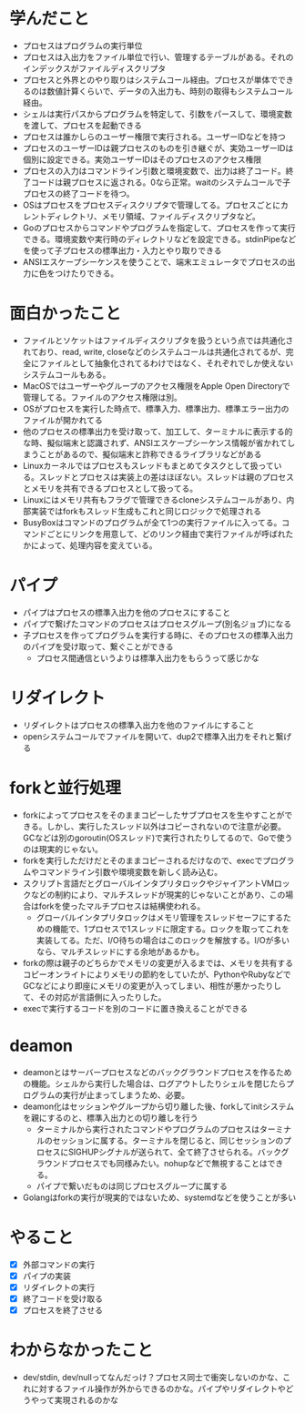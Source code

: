 # 学んだこと
- プロセスはプログラムの実行単位
- プロセスは入出力をファイル単位で行い、管理するテーブルがある。それのインデックスがファイルディスクリプタ
- プロセスと外界とのやり取りはシステムコール経由。プロセスが単体でできるのは数値計算くらいで、データの入出力も、時刻の取得もシステムコール経由。
- シェルは実行パスからプログラムを特定して、引数をパースして、環境変数を渡して、プロセスを起動できる
- プロセスは誰かしらのユーザー権限で実行される。ユーザーIDなどを持つ
- プロセスのユーザーIDは親プロセスのものを引き継ぐが、実効ユーザーIDは個別に設定できる。実効ユーザーIDはそのプロセスのアクセス権限
- プロセスの入力はコマンドライン引数と環境変数で、出力は終了コード。終了コードは親プロセスに返される。0なら正常。waitのシステムコールで子プロセスの終了コードを待つ。
- OSはプロセスをプロセスディスクリプタで管理してる。プロセスごとにカレントディレクトリ、メモリ領域、ファイルディスクリプタなど。
- Goのプロセスからコマンドやプログラムを指定して、プロセスを作って実行できる。環境変数や実行時のディレクトリなどを設定できる。stdinPipeなどを使って子プロセスの標準出力・入力とやり取りできる
- ANSIエスケープシーケンスを使うことで、端末エミュレータでプロセスの出力に色をつけたりできる。

# 面白かったこと
- ファイルとソケットはファイルディスクリプタを扱うという点では共通化されており、read, write, closeなどのシステムコールは共通化されてるが、完全にファイルとして抽象化されてるわけではなく、それぞれでしか使えないシステムコールもある。
- MacOSではユーザーやグループのアクセス権限をApple Open Directoryで管理してる。ファイルのアクセス権限は別。
- OSがプロセスを実行した時点で、標準入力、標準出力、標準エラー出力のファイルが開かれてる
- 他のプロセスの標準出力を受け取って、加工して、ターミナルに表示する的な時、擬似端末と認識されず、ANSIエスケープシーケンス情報が省かれてしまうことがあるので、擬似端末と詐称できるライブラリなどがある
- Linuxカーネルではプロセスもスレッドもまとめてタスクとして扱っている。スレッドとプロセスは実装上の差はほぼない。スレッドは親のプロセスとメモリを共有できるプロセスとして扱ってる。
- Linuxにはメモリ共有もフラグで管理できるcloneシステムコールがあり、内部実装ではforkもスレッド生成もこれと同じロジックで処理される
- BusyBoxはコマンドのプログラムが全て1つの実行ファイルに入ってる。コマンドごとにリンクを用意して、どのリンク経由で実行ファイルが呼ばれたかによって、処理内容を変えている。

# パイプ
- パイプはプロセスの標準入出力を他のプロセスにすること
- パイプで繋げたコマンドのプロセスはプロセスグループ(別名ジョブ)になる
- 子プロセスを作ってプログラムを実行する時に、そのプロセスの標準入出力のパイプを受け取って、繋ぐことができる
  - プロセス間通信というよりは標準入出力をもらうって感じかな

# リダイレクト
- リダイレクトはプロセスの標準入出力を他のファイルにすること
- openシステムコールでファイルを開いて、dup2で標準入出力をそれと繋げる

# forkと並行処理
- forkによってプロセスをそのままコピーしたサブプロセスを生やすことができる。しかし、実行したスレッド以外はコピーされないので注意が必要。GCなどは別のgoroutin(OSスレッド)で実行されたりしてるので、Goで使うのは現実的じゃない。
- forkを実行しただけだとそのままコピーされるだけなので、execでプログラムやコマンドライン引数や環境変数を新しく読み込む。
- スクリプト言語だとグローバルインタプリタロックやジャイアントVMロックなどの制約により、マルチスレッドが現実的じゃないことがあり、この場合はforkを使ったマルチプロセスは結構使われる。
  - グローバルインタプリタロックはメモリ管理をスレッドセーフにするための機能で、1プロセスで1スレッドに限定する。ロックを取ってこれを実装してる。ただ、I/O待ちの場合はこのロックを解放する。I/Oが多いなら、マルチスレッドにする余地があるかも。
- forkの際は親子のどちらかでメモリの変更が入るまでは、メモリを共有するコピーオンライトによりメモリの節約をしていたが、PythonやRubyなどでGCなどにより即座にメモリの変更が入ってしまい、相性が悪かったりして、その対応が言語側に入ったりした。
- execで実行するコードを別のコードに置き換えることができる

# deamon
- deamonとはサーバープロセスなどのバックグラウンドプロセスを作るための機能。シェルから実行した場合は、ログアウトしたりシェルを閉じたらプログラムの実行が止まってしまうため、必要。
- deamon化はセッションやグループから切り離した後、forkしてinitシステムを親にするのと、標準入出力との切り離しを行う
  - ターミナルから実行されたコマンドやプログラムのプロセスはターミナルのセッションに属する。ターミナルを閉じると、同じセッションのプロセスにSIGHUPシグナルが送られて、全て終了させられる。バックグラウンドプロセスでも同様みたい。nohupなどで無視することはできる。
  - パイプで繋いだものは同じプロセスグループに属する
- Golangはforkの実行が現実的ではないため、systemdなどを使うことが多い

# やること
- [x] 外部コマンドの実行
- [x] パイプの実装
- [x] リダイレクトの実行
- [x] 終了コードを受け取る
- [x] プロセスを終了させる

# わからなかったこと
- dev/stdin, dev/nullってなんだっけ？プロセス同士で衝突しないのかな、これに対するファイル操作が外からできるのかな。パイプやリダイレクトやどうやって実現されるのかな

